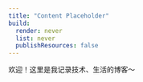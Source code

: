 ```yaml
---
title: "Content Placeholder"
build:
  render: never
  list: never
  publishResources: false
---
```


欢迎！这里是我记录技术、生活的博客～